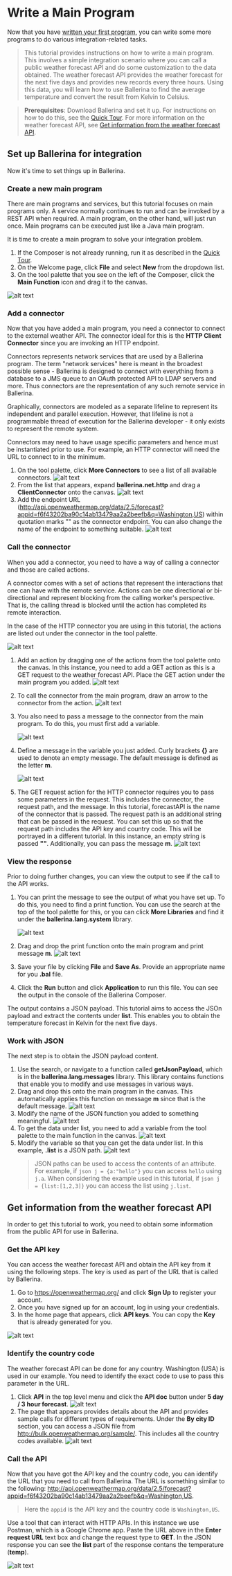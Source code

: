 # Write a Main Program

Now that you have [written your first program](../first-program.md), you can write some more programs to do various integration-related tasks. 

> This tutorial provides instructions on how to write a main program. This involves a simple integration scenario where you can call a public weather forecast API and do some customization to the data obtained. The weather forecast API provides the weather forecast for the next five days and provides new records every three hours. Using this data, you will learn how to use Ballerina to find the average temperature and convert the result from Kelvin to Celsius.

> **Prerequisites**: Download Ballerina and set it up. For instructions on how to do this, see the [Quick Tour](../quick-tour.md). For more information on the weather forecast API, see [Get information from the weather forecast API](#get-information-from-the-weather-forecast-api).

## Set up Ballerina for integration

Now it's time to set things up in Ballerina.

### Create a new main program

There are main programs and services, but this tutorial focuses on main programs only. A service normally continues to run and can be invoked by a REST API when required. A main program, on the other hand, will just run once. Main programs can be executed just like a Java main program. 

It is time to create a main program to solve your integration problem.

1. If the Composer is not already running, run it as described in the [Quick Tour](../quick-tour.md).
1. On the Welcome page, click **File** and select **New** from the dropdown list.
1. On the tool palette that you see on the left of the Composer, click the **Main Function** icon and drag it to the canvas.

![alt text](../images/AddMainProgram.gif)

### Add a connector

Now that you have added a main program, you need a connector to connect to the external weather API. The connector ideal for this is the **HTTP Client Connector** since you are invoking an HTTP endpoint.

Connectors represents network services that are used by a Ballerina program. The term "network services" here is meant in the broadest possible sense - Ballerina is designed to connect with everything from a database to a JMS queue to an OAuth protected API to LDAP servers and more. Thus connectors are the representation of any such remote service in Ballerina.

Graphically, connectors are modeled as a separate lifeline to represent its independent and parallel execution. However, that lifeline is not a programmable thread of execution for the Ballerina developer - it only exists to represent the remote system.

Connectors may need to have usage specific parameters and hence must be instantiated prior to use. For example, an HTTP connector will need the URL to connect to in the minimum.

1. On the tool palette, click **More Connectors** to see a list of all available connectors.
    ![alt text](../images/MoreConnectors.png)
1. From the list that appears, expand **ballerina.net.http** and drag a **ClientConnector** onto the canvas.
    ![alt text](../images/addConnector.gif)
1. Add the endpoint URL (http://api.openweathermap.org/data/2.5/forecast?appid=f6f43202ba90c14ab13479aa2a2beefb&q=Washington,US) within quotation marks "" as the connector endpoint. You can also change the name of the endpoint to something suitable.
    ![alt text](../images/ConnectorEndpoint.gif)

### Call the connector

When you add a connector, you need to have a way of calling a connector and those are called actions.

A connector comes with a set of actions that represent the interactions that one can have with the remote service. Actions can be one directional or bi-directional and represent blocking from the calling worker's perspective. That is, the calling thread is blocked until the action has completed its remote interaction.

In the case of the HTTP connector you are using in this tutorial, the actions are listed out under the connector in the tool palette.

![alt text](../images/Actions.png)

1. Add an action by dragging one of the actions from the tool palette onto the canvas. In this instance, you need to add a GET action as this is a GET request to the weather forecast API. Place the GET action under the main program you added.
    ![alt text](../images/AddingAction.gif)    
1. To call the connector from the main program, draw an arrow to the connector from the action.
    ![alt text](../images/ConnectingAction.gif)
1. You also need to pass a message to the connector from the main program. To do this, you must first add a variable.

    ![alt text](../images/AddVariable.gif)
1. Define a message in the variable you just added. Curly brackets **{}** are used to denote an empty message. The default message is defined as the letter **m**.

    ![alt text](../images/DefineMessage.png)
1. The GET request action for the HTTP connector requires you to pass some parameters in the request. This includes the connector, the request path, and the message. In this tutorial, forecastAPI is the name of the connector that is passed. The request path is an additional string that can be passed in the request. You can set this up so that the request path includes the API key and country code. This will be portrayed in a different tutorial. In this instance, an empty string is passed **""**. Additionally, you can pass the message **m**.
    ![alt text](../images/GETRequestMessage.png)

### View the response

Prior to doing further changes, you can view the output to see if the call to the API works.

1. You can print the message to see the output of what you have set up. To do this, you need to find a print function. You can use the search at the top of the tool palette for this, or you can click **More Libraries** and find it under the **ballerina.lang.system** library.

    ![alt text](../images/SystemPrint.png)
1. Drag and drop the print function onto the main program and print message **m**.
    ![alt text](../images/AddPrint.gif)
1. Save your file by clicking **File** and **Save As**. Provide an appropriate name for you **.bal** file.
1. Click the **Run** button and click **Application** to run this file. You can see the output in the console of the Ballerina Composer.

The output contains a JSON payload. This tutorial aims to access the JSOn payload and extract the contents under **list**. This enables you to obtain the temperature forecast in Kelvin for the next five days.

### Work with JSON

The next step is to obtain the JSON payload content.

1. Use the search, or navigate to a function called **getJsonPayload**, which is in the **ballerina.lang.messages** library. This library contains functions that enable you to modify and use messages in various ways.
1. Drag and drop this onto the main program in the canvas. This automatically applies this function on message **m** since that is the default message.
    ![alt text](../images/GetJsonPayload.gif)
1. Modify the name of the JSON function you added to something meaningful.
    ![alt text](../images/GetJsonPayloadMessage.png)
1. To get the data under list, you need to add a variable from the tool palette to the main function in the canvas.
    ![alt text](../images/JsonVariable.gif)
1. Modify the variable so that you can get the data under list. In this example, **.list** is a JSON path.
    ![alt text](../images/forecastDataList.png)
    > JSON paths can be used to access the contents of an attribute. For example, if `json j = {a:"hello"}` you can access `hello` using `j.a`. When considering the example used in this tutorial, if `json j = {list:[1,2,3]}` you can access the list using `j.list`.

## Get information from the weather forecast API

In order to get this tutorial to work, you need to obtain some information from the public API for use in Ballerina.

### Get the API key

You can access the weather forecast API and obtain the API key from it using the following steps. The key is used as part of the URL that is called by Ballerina.

1. Go to https://openweathermap.org/ and click **Sign Up** to register your account.
1. Once you have signed up for an account, log in using your credentials.
1. In the home page that appears, click **API keys**. You can copy the **Key** that is already generated for you.

![alt text](../images/OpenWeatherAPI.png)

### Identify the country code

The weather forecast API can be done for any country. Washington (USA) is used in our example. You need to identify the exact code to use to pass this parameter in the URL.

1. Click **API** in the top level menu and click the **API doc** button under **5 day / 3 hour forecast**.
    ![alt text](../images/WeatherAPIdoc.png)
1. The page that appears provides details about the API and provides sample calls for different types of requirements. Under the **By city ID** section, you can access a JSON file from http://bulk.openweathermap.org/sample/. This includes all the country codes available.
    ![alt text](../images/WeatherJSON.png)

### Call the API

Now that you have got the API key and the country code, you can identify the URL that you need to call from Ballerina. The URL is something similar to the following: http://api.openweathermap.org/data/2.5/forecast?appid=f6f43202ba90c14ab13479aa2a2beefb&q=Washington,US.

> Here the `appid` is the API key and the country code is `Washington,US`.

Use a tool that can interact with HTTP APIs. In this instance we use Postman, which is a Google Chrome app. Paste the URL above in the **Enter request URL** text box and change the request type to **GET**. In the JSON response you can see the **list** part of the response contans the temperature (**temp**).

![alt text](../images/PostmanWeather.png)
